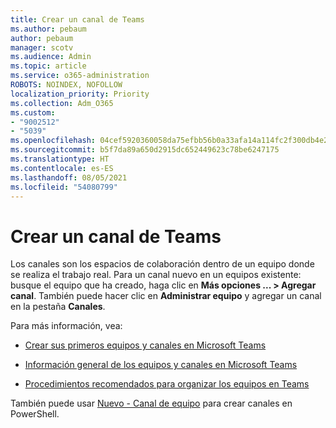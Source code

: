 ```yaml
---
title: Crear un canal de Teams
ms.author: pebaum
author: pebaum
manager: scotv
ms.audience: Admin
ms.topic: article
ms.service: o365-administration
ROBOTS: NOINDEX, NOFOLLOW
localization_priority: Priority
ms.collection: Adm_O365
ms.custom:
- "9002512"
- "5039"
ms.openlocfilehash: 04cef5920360058da75efbb56b0a33afa14a114fc2f300db4e26cdd8eef1aee2
ms.sourcegitcommit: b5f7da89a650d2915dc652449623c78be6247175
ms.translationtype: HT
ms.contentlocale: es-ES
ms.lasthandoff: 08/05/2021
ms.locfileid: "54080799"
---
```

# <a name="create-a-teams-channel"></a>Crear un canal de Teams

Los canales son los espacios de colaboración dentro de un equipo donde se realiza el trabajo real. Para un canal nuevo en un equipos existente: busque el equipo que ha creado, haga clic en **Más opciones ... > Agregar canal**. También puede hacer clic en **Administrar equipo** y agregar un canal en la pestaña **Canales**.

Para más información, vea:

- [Crear sus primeros equipos y canales en Microsoft Teams](https://docs.microsoft.com/MicrosoftTeams/get-started-with-teams-create-your-first-teams-and-channels)

- [Información general de los equipos y canales en Microsoft Teams](https://docs.microsoft.com/microsoftteams/teams-channels-overview)

- [Procedimientos recomendados para organizar los equipos en Teams](https://docs.microsoft.com/MicrosoftTeams/best-practices-organizing)

También puede usar [Nuevo - Canal de equipo](https://docs.microsoft.com/powershell/module/teams/new-teamchannel?view=teams-ps) para crear canales en PowerShell. 
